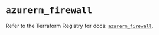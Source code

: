 # `azurerm_firewall`

Refer to the Terraform Registry for docs: [`azurerm_firewall`](https://registry.terraform.io/providers/hashicorp/azurerm/4.51.0/docs/resources/firewall).
